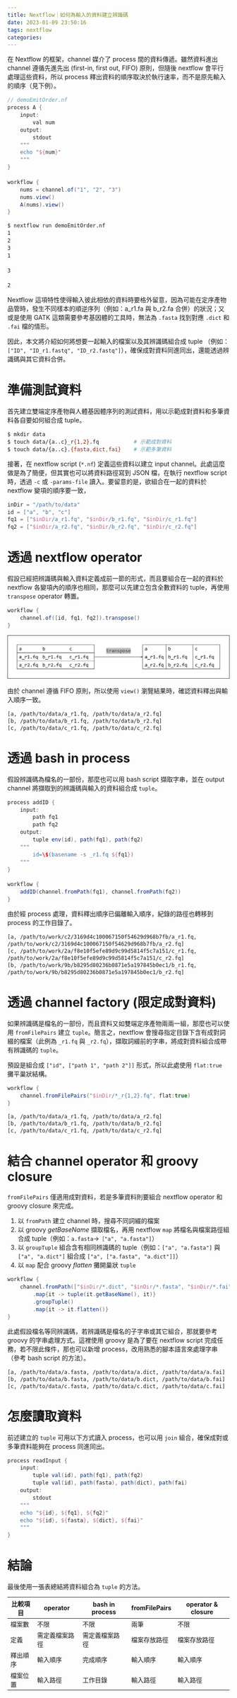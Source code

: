 ```yaml
---
title: Nextflow｜如何為輸入的資料建立辨識碼 
date: 2023-01-09 23:50:16
tags: nextflow 
categories:
---
```

在 Nextflow 的框架，channel 媒介了 process 間的資料傳遞。雖然資料進出 channel 遵循先進先出 (first-in, first out, FIFO) 原則，但隨後 nextflow 會平行處理這些資料，所以 process 釋出資料的順序取決於執行速率，而不是原先輸入的順序（見下例）。

```groovy
// demoEmitOrder.nf
process A {
    input:
        val num
    output:
        stdout
    """
    echo "${num}"
    """
}

workflow {
    nums = channel.of("1", "2", "3")
    nums.view()
    A(nums).view() 
}
```
```bash
$ nextflow run demoEmitOrder.nf
1
2
3
1

3

2
```
Nextflow 這項特性使得輸入彼此相依的資料時要格外留意，因為可能在定序產物品管時，發生不同樣本的順逆序列（例如：a_r1.fa 與 b_r2.fa 合併）的狀況；又或是使用 GATK 這類需要參考基因體的工具時，無法為 `.fasta` 找到對應 `.dict` 和 `.fai` 檔的情形。

因此，本文將介紹如何將想要一起輸入的檔案以及其辨識碼組合成 tuple （例如：`["ID", "ID_r1.fastq", "ID_r2.fastq"]`），確保成對資料同進同出，還能透過辨識碼與其它資料合併。
<!--more-->

# 準備測試資料

首先建立雙端定序產物與人體基因體序列的測試資料，用以示範成對資料和多筆資料各自要如何組合成 tuple。

```bash
$ mkdir data
$ touch data/{a..c}_r{1,2}.fq           # 示範成對資料
$ touch data/{a..c}.{fasta,dict,fai}    # 示範多筆資料
```

接著，在 nextflow script (`*.nf`) 定義這些資料以建立 input channel。此處這麼做是為了簡便，但其實也可以將資料路徑寫到 JSON 檔，在執行 nextflow script 時，透過 `-c` 或 `-params-file` 讀入。要留意的是，欲組合在一起的資料於 nextflow 變項的順序要一致，

```groovy
inDir = "/path/to/data"
id = ["a", "b", "c"]
fq1 = ["$inDir/a_r1.fq", "$inDir/b_r1.fq", "$inDir/c_r1.fq"]
fq2 = ["$inDir/a_r2.fq", "$inDir/b_r2.fq", "$inDir/c_r2.fq"]
```

# 透過 nextflow operator
假設已經把辨識碼與輸入資料定義成前一節的形式，而且要組合在一起的資料於 nextflow 各變項內的順序也相同，那麼可以先建立包含全數資料的 tuple，再使用 `transpose` operator 轉置。

```groovy
workflow {
    channel.of([id, fq1, fq2]).transpose()
}
```

![`transpose` 能轉置 channel 的組成。](https://github.com/5uperb0y/blog-media/blob/main/combine-data-into-a-tuple-with-key_transpose.png?raw=true)

由於 channel 遵循 FIFO 原則，所以使用 `view()` 瀏覽結果時，確認資料釋出與輸入順序一致。
```
[a, /path/to/data/a_r1.fq, /path/to/data/a_r2.fq]
[b, /path/to/data/b_r1.fq, /path/to/data/b_r2.fq]
[c, /path/to/data/c_r1.fq, /path/to/data/c_r2.fq]
```
# 透過 bash in process 

假設辨識碼為檔名的一部份，那麼也可以用 bash script 擷取字串，並在 output channel 將擷取到的辨識碼與輸入的資料組合成 `tuple`。
```groovy
process addID {
    input:
        path fq1
        path fq2
    output:
        tuple env(id), path(fq1), path(fq2)
    """
        id=\$(basename -s _r1.fq ${fq1})
    """
}

workflow {
    addID(channel.fromPath(fq1), channel.fromPath(fq2))
}
```

由於經 process 處理，資料釋出順序已偏離輸入順序，紀錄的路徑也轉移到 process 的工作目錄了。
```
[a, /path/to/work/c2/3169d4c100067150f54629d968b7fb/a_r1.fq, /path/to/work/c2/3169d4c100067150f54629d968b7fb/a_r2.fq]  
[c, /path/to/work/2a/f8e10f5efe89d9c99d5814f5c7a151/c_r1.fq, /path/to/work/2a/f8e10f5efe89d9c99d5814f5c7a151/c_r2.fq]  
[b, /path/to/work/9b/b8295d80236b0871e5a197845b0ec1/b_r1.fq, /path/to/work/9b/b8295d80236b0871e5a197845b0ec1/b_r2.fq]  

```
# 透過 channel factory (限定成對資料)
如果辨識碼是檔名的一部份，而且資料又如雙端定序產物兩兩一組，那麼也可以使用 `fromFilePairs` 建立 `tuple`。簡言之，nextflow 會搜尋指定目錄下含有成對詞綴的檔案（此例為 `_r1.fq` 與 `_r2.fq`），擷取詞綴前的字串，將成對資料組合成帶有辨識碼的 `tuple`。

預設是組合成 `["id", ["path 1", "path 2"]]` 形式，所以此處使用 `flat:true` 攤平巢狀結構。
```groovy
workflow {
    channel.fromFilePairs("$inDir/*_r{1,2}.fq", flat:true)
}
```

```
[a, /path/to/data/a_r1.fq, /path/to/data/a_r2.fq]
[b, /path/to/data/b_r1.fq, /path/to/data/b_r2.fq]
[c, /path/to/data/c_r1.fq, /path/to/data/c_r2.fq]
```
# 結合 channel operator 和 groovy closure 
`fromFilePairs` 僅適用成對資料，若是多筆資料則要組合 nextflow operator 和 groovy closure 來完成。
1. 以 `fromPath` 建立 channel 時，搜尋不同詞綴的檔案
2. 以 groovy *getBaseName* 擷取檔名，再用 nextflow `map` 將檔名與檔案路徑組合成 tuple（例如：`a.fasta`→`［"a", "a.fasta"]`）
3. 以 `groupTuple` 組合含有相同辨識碼的 tuple（例如：`["a", "a.fasta"]` 與 `["a", "a.dict"]` 組合成 `["a", ["a.fasta", "a.dict"]]`）
4. 以 `map` 配合 groovy *flatten* 攤開巢狀 `tuple`

```groovy
workflow {
    channel.fromPath(["$inDir/*.dict", "$inDir/*.fasta", "$inDir/*.fai"])
        .map{it -> tuple(it.getBaseName(), it)}
        .groupTuple()
        .map{it -> it.flatten()}
}
```
此處假設檔名等同辨識碼，若辨識碼是檔名的子字串或其它組合，那就要參考 groovy 的字串處理方式。這裡使用 groovy 是為了要在 nextflow script 完成任務，若不限此條件，那也可以新增 process，改用熟悉的腳本語言來處理字串（參考 bash script 的方法）。
```
[a, /path/to/data/a.fasta, /path/to/data/a.dict, /path/to/data/a.fai]
[b, /path/to/data/b.fasta, /path/to/data/b.dict, /path/to/data/b.fai]
[c, /path/to/data/c.fasta, /path/to/data/c.dict, /path/to/data/c.fai]
```

# 怎麼讀取資料
前述建立的 `tuple` 可用以下方式讀入 process，也可以用 `join` 組合，確保成對或多筆資料能夠在 process 同進同出。
```groovy
process readInput {
    input:
        tuple val(id), path(fq1), path(fq2)
        tuple val(id), path(fasta), path(dict), path(fai)
    output:
        stdout
    """
    echo "${id}, ${fq1}, ${fq2}"
    echo "${id}, ${fasta}, ${dict}, ${fai}"
    """
}
```
# 結論

最後使用一張表總結將資料組合為 `tuple` 的方法。

| 比較項目 | operator       | bash in process | fromFilePairs | operator & closure |
| -------- | -------------- | --------------- | ------------- | ------------------ |
| 檔案數   | 不限           | 不限            | 兩筆          | 不限               |
| 定義     | 需定義檔案路徑 | 需定義檔案路徑  | 檔案存放路徑  | 檔案存放路徑       |
| 釋出順序 | 輸入順序       | 完成順序        | 輸入順序      | 輸入順序           |
| 檔案位置 | 輸入路徑       | 工作目錄        | 輸入路徑      | 輸入路徑           |



